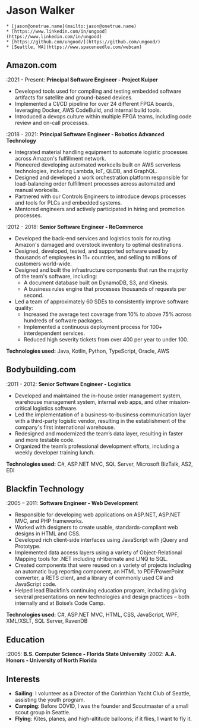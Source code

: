 # Jason Walker

```{admonition} Contact
* [jason@onetrue.name](mailto:jason@onetrue.name)
* [https://www.linkedin.com/in/ungood](https://www.linkedin.com/in/ungood)
* [https://github.com/ungood/](https://github.com/ungood/)
* [Seattle, WA](https://www.spaceneedle.com/webcam)
```

## Amazon.com

:2021 - Present: **Principal Software Engineer - Project Kuiper**

  * Developed tools used for compiling and testing embedded software artifacts for satellite and ground-based devices.
  * Implemented a CI/CD pipeline for over 24 different FPGA boards, leveraging Docker, AWS CodeBuild, and internal build tools.
  * Introduced a devops culture within multiple FPGA teams, including code review and on-call processes.

:2018 - 2021: **Principal Software Engineer - Robotics Advanced Technology**

  * Integrated material handling equipment to automate logistic processes across Amazon's fulfillment network.
  * Pioneered developing automated workcells built on AWS serverless technologies, including Lambda, IoT, QLDB,
    and GraphQL.
  * Designed and developed a work orchestration platform responsible for load-balancing order fulfillment processes
    across automated and manual workcells.
  * Partnered with our Controls Engineers to introduce devops processes and tools for PLCs and embedded systems.
  * Mentored engineers and actively participated in hiring and promotion processes.

:2012 - 2018: **Senior Software Engineer - ReCommerce**

  * Developed the back-end services and logistics tools for routing Amazon's damaged and overstock inventory to
    optimal destinations.
  * Designed, developed, tested, and supported software used by thousands of employees in 11+ countries, and selling
    to millions of customers world-wide.
  * Designed and built the infrastructure components that run the majority of the team's software, including:
    * A document database built on DynamoDB, S3, and Kinesis.
    * A business rules engine that processes thousands of requests per second.
  * Led a team of approximately 60 SDEs to consistently improve software quality:
    * Increased the average test coverage from 10% to above 75% across hundreds of software packages.
    * Implemented a continuous deployment process for 100+ interdependent services.
    * Reduced high severity tickets from over 400 per year to under 100.

**Technologies used:** Java, Kotlin, Python, TypeScript, Oracle, AWS

## Bodybuilding.com

:2011 - 2012: **Senior Software Engineer - Logistics**

  * Developed and maintained the in-house order management system, warehouse management system, internal web apps, and
    other mission-critical logistics software.
  * Led the implementation of a business-to-business communication layer with a third-party logistic vendor, resulting in the
    establishment of the company's first international warehouse.
  * Redesigned and modernized the team’s data layer, resulting in faster and more testable code.
  * Organized the team’s professional development efforts, including a weekly developer training lunch.

**Technologies used:** C#, ASP.NET MVC, SQL Server, Microsoft BizTalk, AS2, EDI

## Blackfin Technology

:2005 – 2011: **Software Engineer - Web Development**

  * Responsible for developing web applications on ASP.NET, ASP.NET MVC, and PHP frameworks.
  * Worked with designers to create usable, standards-compliant web designs in HTML and CSS.
  * Developed rich client-side interfaces using JavaScript with jQuery and Prototype.
  * Implemented data access layers using a variety of Object-Relational Mapping tools for .NET including nHibernate and
    LINQ to SQL.
  * Created components that were reused on a variety of projects including an automatic bug reporting component, an HTML
    to PDF/PowerPoint converter, a RETS client, and a library of commonly used C# and JavaScript code.
  * Helped lead Blackfin’s continuing education program, including giving several presentations on new technologies and
    design practices – both internally and at Boise’s Code Camp.

**Technologies used:** C#, ASP.NET MVC, HTML, CSS, JavaScript, WPF, XML/XSLT, SQL Server, RavenDB

## Education

:2005: **B.S. Computer Science - Florida State University**
:2002: **A.A. Honors - University of North Florida**

## Interests

* **Sailing**: I volunteer as a Director of the Corinthian Yacht Club of Seattle, assisting the youth program.
* **Camping**: Before COVID, I was the founder and Scoutmaster of a small scout group in Seattle.
* **Flying**: Kites, planes, and high-altitude balloons; if it flies, I want to fly it.
